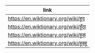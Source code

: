 |link|
|----|
|https://en.wiktionary.org/wiki/हूद|
|https://en.wiktionary.org/wiki/हूँठा|
|https://en.wiktionary.org/wiki/हूक|
|https://en.wiktionary.org/wiki/हूबहू|
